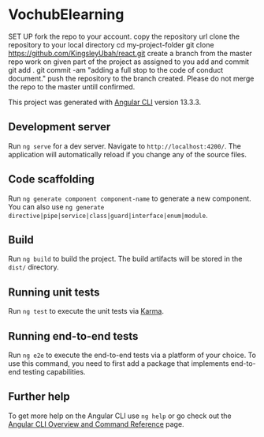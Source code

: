 # VochubElearning

SET UP
fork the repo to your account.
copy the repository url
clone the repository to your local directory
cd my-project-folder
git clone https://github.com/KingsleyUbah/react.git
create a branch from the master repo
work on given part of the project as assigned to you
add and commit
git add .
git commit -am "adding a full stop to the code of conduct document."
push the repository to the branch created.
Please do not merge the repo to the master untill confirmed.

This project was generated with [Angular CLI](https://github.com/angular/angular-cli) version 13.3.3.

## Development server

Run `ng serve` for a dev server. Navigate to `http://localhost:4200/`. The application will automatically reload if you change any of the source files.

## Code scaffolding

Run `ng generate component component-name` to generate a new component. You can also use `ng generate directive|pipe|service|class|guard|interface|enum|module`.

## Build

Run `ng build` to build the project. The build artifacts will be stored in the `dist/` directory.

## Running unit tests

Run `ng test` to execute the unit tests via [Karma](https://karma-runner.github.io).

## Running end-to-end tests

Run `ng e2e` to execute the end-to-end tests via a platform of your choice. To use this command, you need to first add a package that implements end-to-end testing capabilities.

## Further help

To get more help on the Angular CLI use `ng help` or go check out the [Angular CLI Overview and Command Reference](https://angular.io/cli) page.
